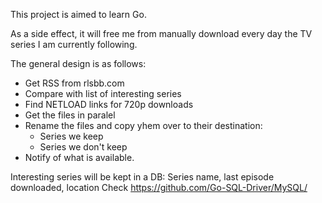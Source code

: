 This project is aimed to learn Go.

As a side effect, it will free me from manually download every day the TV 
series I am currently following.

The general design is as follows:
* Get RSS from rlsbb.com
* Compare with list of interesting series
* Find NETLOAD links for 720p downloads
* Get the files in paralel
* Rename the files and copy yhem over to their destination:
  * Series we keep
  * Series we don't keep
* Notify of what is available.

Interesting series will be kept in a DB:
  Series name, last episode downloaded, location
  Check https://github.com/Go-SQL-Driver/MySQL/